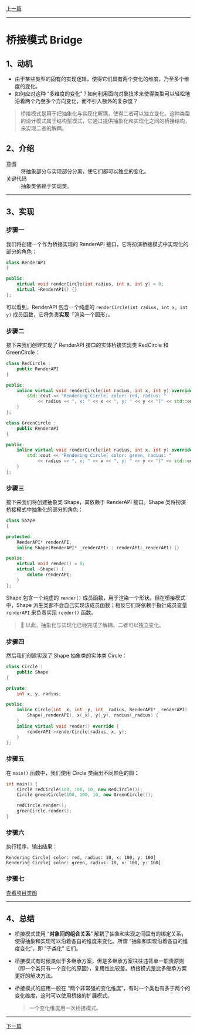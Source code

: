 [上一篇](../Decorator%20Pattern/README.md)

---

# 桥接模式 Bridge

## 1、动机

* 由于某些类型的固有的实现逻辑，使得它们具有两个变化的维度，乃至多个维度的变化。
* 如何应对这种 “多维度的变化”？如何利用面向对象技术来使得类型可以轻松地沿着两个乃至多个方向变化，而不引入额外的复杂度？

> 桥接模式是用于把抽象化与实现化解耦，使得二者可以独立变化。这种类型的设计模式属于结构型模式，它通过提供抽象化和实现化之间的桥接结构，来实现二者的解耦。

## 2、介绍

<dl>
    <dt>意图</dt>
    <dd>将抽象部分与实现部分分离，使它们都可以独立的变化。</dd>
    <dt>关键代码</dt>
    <dd>抽象类依赖于实现类。</dd>
</dl>

---

## 3、实现

### 步骤一

我们将创建一个作为桥接实现的 RenderAPI 接口，它将扮演桥接模式中实现化的部分的角色：

```cpp
class RenderAPI
{

public:
	virtual void renderCircle(int radius, int x, int y) = 0;
	virtual ~RenderAPI() {}
};
```

可以看到，RenderAPI 包含一个纯虚的 `renderCircle(int radius, int x, int y)` 成员函数，它将负责**实现**「渲染一个圆形」。

### 步骤二

接下来我们创建实现了 RenderAPI 接口的实体桥接实现类 RedCircle 和 GreenCircle：

```cpp
class RedCircle :
	public RenderAPI
{

public:
	inline virtual void renderCircle(int radius, int x, int y) override {
		std::cout << "Rendering Circle[ color: red, radius: " 
			<< radius << ", x: " << x << ", y: " << y << "]" << std::endl;
	}
};

class GreenCircle :
	public RenderAPI
{

public:
	inline virtual void renderCircle(int radius, int x, int y) override {
		std::cout << "Rendering Circle[ color: green, radius: "
			<< radius << ", x: " << x << ", y: " << y << "]" << std::endl;
	}
};
```

### 步骤三

接下来我们将创建抽象类 Shape，其依赖于 RenderAPI 接口。Shape 类将扮演桥接模式中抽象化的部分的角色：

```cpp
class Shape
{

protected:
	RenderAPI* renderAPI;
	inline Shape(RenderAPI* _renderAPI) : renderAPI(_renderAPI) {}

public:
	virtual void render() = 0;
	virtual ~Shape() {
		delete renderAPI;
	}
};
```

Shape 包含一个纯虚的 `render()` 成员函数，用于渲染一个形状。但在桥接模式中，Shape 派生类都不会自己实现该成员函数；相反它们将依赖于指针成员变量 `renderAPI` 来负责实现 `render()` 函数。

> 💬 以此，抽象化与实现化已经完成了解耦，二者可以独立变化。

### 步骤四

然后我们创建实现了 Shape 抽象类的实体类 Circle：

```cpp
class Circle :
	public Shape
{

private:
	int x, y, radius;

public:
	inline Circle(int _x, int _y, int _radius, RenderAPI* _renderAPI) :
		Shape(_renderAPI), x(_x), y(_y), radius(_radius) {
	}
	inline virtual void render() override {
		renderAPI->renderCircle(radius, x, y);
	}
};
```

### 步骤五

在 `main()` 函数中，我们使用 Circle 类画出不同颜色的圆：

```cpp
int main() {
	Circle redCircle(100, 100, 10, new RedCircle());
	Circle greenCircle(100, 100, 10, new GreenCircle());

	redCircle.render();
	greenCircle.render();
}
```

### 步骤六

执行程序，输出结果：

```plain
Rendering Circle[ color: red, radius: 10, x: 100, y: 100]
Rendering Circle[ color: green, radius: 10, x: 100, y: 100]
```

### 步骤七

[查看项目类图](https://learn.microsoft.com/zh-cn/visualstudio/ide/class-designer/designing-and-viewing-classes-and-types?view=vs-2022#add-class-diagrams-to-projects)

---

## 4、总结

* 桥接模式使用 “**对象间的组合关系**” 解耦了抽象和实现之间固有的绑定关系，使得抽象和实现可以沿着各自的维度来变化。所谓 “抽象和实现沿着各自的维度变化”，即 “子类化” 它们。
* 桥接模式有时候类似于多继承方案，但是多继承方案往往违背单一职责原则（即一个类只有一个变化的原因），复用性比较差。桥接模式是比多继承方案更好的解决方法。
* 桥接模式的应用一般在 “两个非常强的变化维度”，有时一个类也有多于两个的变化维度，这时可以使用桥接的扩展模式。

	> 一个变化维度用一次桥接模式。

---

[下一篇](../Factory%20Pattern/README.md)